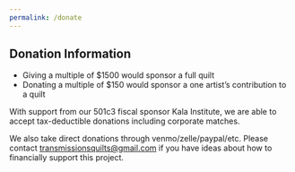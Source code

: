```yaml
---
permalink: /donate
---
```


## Donation Information

* Giving a multiple of $1500 would sponsor a full quilt
* Donating a multiple of $150 would sponsor a one artist’s
contribution to a quilt

With support from our 501c3 fiscal sponsor Kala Institute, we are
able to accept tax-deductible donations including corporate
matches.

We also take direct donations through venmo/zelle/paypal/etc.
Please contact [transmissionsquilts@gmail.com](mailto:transmissionsquilts@gmail.com) if you have ideas
about how to financially support this project.
